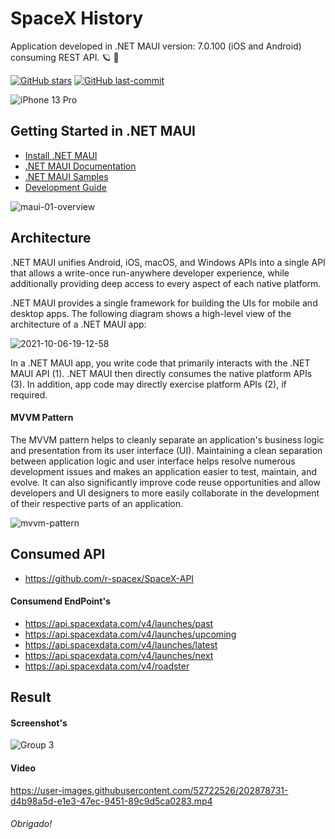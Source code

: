 # SpaceX History
 Application developed in .NET MAUI version: 7.0.100 (iOS and Android) consuming REST API. :ringed_planet: :rocket:
 
 [![GitHub stars](https://img.shields.io/github/stars/EduardoReisDev/SpaceXhistory?style=flat-square)](https://github.com/naweed/MauiTubePlayer/stargazers) [![GitHub last-commit](https://img.shields.io/github/last-commit/EduardoReisDev/SpaceXhistory?style=flat-square)](https://github.com/jameslee214/maui-premierleague/commits)
 
 ![iPhone 13 Pro](https://user-images.githubusercontent.com/52722526/202879329-a30d1bab-fa09-41aa-9371-a4907f4519fb.png)
 
## Getting Started in .NET MAUI ##

* [Install .NET MAUI](https://dot.net/maui)
* [.NET MAUI Documentation](https://docs.microsoft.com/dotnet/maui)
* [.NET MAUI Samples](https://github.com/dotnet/maui-samples)
* [Development Guide](./.github/DEVELOPMENT.md)
 
 ![maui-01-overview](https://user-images.githubusercontent.com/52722526/202878978-aa019b8a-6811-4df8-9014-125ea64f6faf.png)
 
 ## Architecture
 
 .NET MAUI unifies Android, iOS, macOS, and Windows APIs into a single API that allows a write-once run-anywhere developer experience, while additionally providing deep access to every aspect of each native platform.
 
 .NET MAUI provides a single framework for building the UIs for mobile and desktop apps. The following diagram shows a high-level view of the architecture of a .NET MAUI app:
 
 ![2021-10-06-19-12-58](https://user-images.githubusercontent.com/52722526/202879168-0cdf7e84-8959-4234-b528-63956a459b26.png)
 
 In a .NET MAUI app, you write code that primarily interacts with the .NET MAUI API (1). .NET MAUI then directly consumes the native platform APIs (3). In addition, app code may directly exercise platform APIs (2), if required.
 
  #### MVVM Pattern
  
The MVVM pattern helps to cleanly separate an application's business logic and presentation from its user interface (UI). Maintaining a clean separation between application logic and user interface helps resolve numerous development issues and makes an application easier to test, maintain, and evolve. It can also significantly improve code reuse opportunities and allow developers and UI designers to more easily collaborate in the development of their respective parts of an application.

![mvvm-pattern](https://user-images.githubusercontent.com/52722526/202914348-8cdaa5d1-9495-4eaa-978a-5da384c55085.png)

 ## Consumed API
 - https://github.com/r-spacex/SpaceX-API
 
 #### Consumend EndPoint's
 - https://api.spacexdata.com/v4/launches/past
 - https://api.spacexdata.com/v4/launches/upcoming
 - https://api.spacexdata.com/v4/launches/latest
 - https://api.spacexdata.com/v4/launches/next
 - https://api.spacexdata.com/v4/roadster
 
 ## Result
 #### Screenshot's
 ![Group 3](https://user-images.githubusercontent.com/52722526/202879198-159a908f-40ab-4e7b-a159-8f2d1cf605e2.png)

 #### Video
https://user-images.githubusercontent.com/52722526/202878731-d4b98a5d-e1e3-47ec-9451-89c9d5ca0283.mp4

###### Obrigado!
